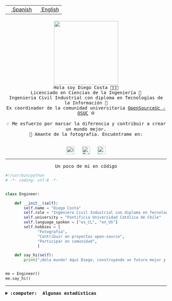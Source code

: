 <table border="0"  align="right">
 <tr><td><a href="README.md"><img src="https://upload.wikimedia.org/wikipedia/commons/thumb/8/89/Bandera_de_Espa%C3%B1a.svg/1200px-Bandera_de_Espa%C3%B1a.svg.png" height="10"> Spanish</a></td>
 <td><a href="README.en.md"><img src="https://upload.wikimedia.org/wikipedia/commons/a/a4/Flag_of_the_United_States.svg" height="10"> English</a></td></tr>
</table><br><br><br>

<p align="center">
  <img src="https://github.com/diegocostares/diegocostares/blob/main/Images/aaa2.gif?raw=true" height="200px" weight="200px">
  <br><samp>
    Hola soy Diego Costa 👨🏻‍💻<br>
    Licenciado en Ciencias de la Ingeniería 🤖<br>
    Ingeniería Civil Industrial con diploma en Tecnologías de la Información 🧠<br>
    Ex coordinador de la comunidad universitaria <a href="https://github.com/open-source-uc">OpenSourceUc - OSUC</a> 🌐<br>
  <br>
    💡 Me esfuerzo por marcar la diferencia y contribuir a crear un mundo mejor.<br>
    📸 Amante de la fotografía. Encuéntrame en: <br>
  <br></samp>
</p>

<p align="center">
   <a href="https://instagram.com/diegocosta_no" target="blank">
      <img align="center" src="https://cdn.jsdelivr.net/npm/simple-icons@3.0.1/icons/instagram.svg" alt="instagram" height="25px" width="25px" />
      &#8203;
   </a>
   &nbsp; &nbsp; &nbsp;
   <a href="https://t.me/diegocosta_no" target="blank">
      <img align="center" alt="Telegram" width="25px" src="https://icons-for-free.com/iconfiles/png/512/Telegram-1324888767380505522.png" />
      &#8203;
   </a>
   &nbsp; &nbsp; &nbsp;
   <a href="https://www.linkedin.com/in/diegocostar/" target="blank">
      <img align="center" alt="LinkedIn" width="25px" src="https://img.icons8.com/metro/452/linkedin.png" />
      &#8203;
   </a>
</p>

---

<p align="center"><front size="25"><samp>Un poco de mi en código</samp></front></p>

```python
#!/usr/bin/python
# -*- coding: utf-8 -*-


class Engineer:

    def __init__(self):
        self.name = "Diego Costa"
        self.role = "Ingeniero Civil Industrial con diploma en Tecnologías de la Información"
        self.university = "Pontificia Universidad Católica de Chile"
        self.language_spoken = ["es_CL", "en_US"]
        self.hobbies = [
              "Fotografía",
              "Contribuir en proyectos open-source",
              "Participar en comunidad",
              ]

    def say_hi(self):
        print("¡Hola mundo! Aquí Diego, construyendo un futuro mejor y cambiando el mundo.")


me = Engineer()
me.say_hi()
```

---

<details>
  <summary><b><samp>:computer: &nbsp;Algunas estadísticas</samp></b></summary>
  <br/></p>

<!--START_SECTION:waka-->
![Code Time](http://img.shields.io/badge/Code%20Time-1%2C757%20hrs%2045%20mins-blue)

📅 **Soy más productivo los Miércoles** 

```text
Lunes                    10590 commits       ██░░░░░░░░░░░░░░░░░░░░░░░   06.31 % 
Martes                   5664 commits        █░░░░░░░░░░░░░░░░░░░░░░░░   03.37 % 
Miércoles                53772 commits       ████████░░░░░░░░░░░░░░░░░   32.02 % 
Jueves                   44068 commits       ███████░░░░░░░░░░░░░░░░░░   26.24 % 
Viernes                  48350 commits       ███████░░░░░░░░░░░░░░░░░░   28.79 % 
Sábado                   5113 commits        █░░░░░░░░░░░░░░░░░░░░░░░░   03.04 % 
Domingo                  372 commits         ░░░░░░░░░░░░░░░░░░░░░░░░░   00.22 % 
```


📊 **Esta semana me dediqué a** 

```text
🐱‍💻 Proyectos: 
hackathon                9 hrs 24 mins       ████████████░░░░░░░░░░░░░   46.93 % 
buk-webapp               4 hrs 33 mins       ██████░░░░░░░░░░░░░░░░░░░   22.76 % 
BetpracticeSpider        2 hrs 27 mins       ███░░░░░░░░░░░░░░░░░░░░░░   12.23 % 
nicoanalisis             1 hr 17 mins        ██░░░░░░░░░░░░░░░░░░░░░░░   06.43 % 
intento1                 50 mins             █░░░░░░░░░░░░░░░░░░░░░░░░   04.16 % 
```


 Last Updated on 13/08/2024 20:59:00 UTC
<!--END_SECTION:waka-->

<p align="center"> <img src="https://github-readme-stats.vercel.app/api?username=diegocostares&show_icons=true&theme=ayu-mirage" alt="abhisheknaiidu" /></p>

</details>
